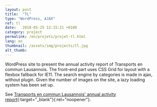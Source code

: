 ```yaml
---
layout: post
title:  "TL"
type: "WordPress, AJAX"
ref: tl
date:   2018-05-25 12:15:21 +0100
category: project
permalink: /en/projets/projet-tl.html
lang: en
thumbnail: /assets/img/projects/tl.jpg
alt_thumb: 
---
```


WordPress site to present the annual activity report of Transports en commun Lausannois.
The front-end part uses CSS Grid for layout with a flexbox fallback for IE11.
The search engine by categories is made in ajax, without plugin. Given the number of images on the site, a lazy loading system has been set up.

See [Transports en commun Lausannois' annual activity report](https://rapportannuel.t-l.ch/ "(new window)"){:target="_blank"}{:rel="noopener"}.

<img src="{{ site.baseurl }}/assets/img/projects/tl_large.jpg" alt="" 
             srcset="{{ site.baseurl }}/assets/img/projects/tl_medium.jpg 670w,
          {{ site.baseurl }}/assets/img/projects/tl_large.jpg 1024w"
          sizes="(min-width:671px) 1024px"/> 